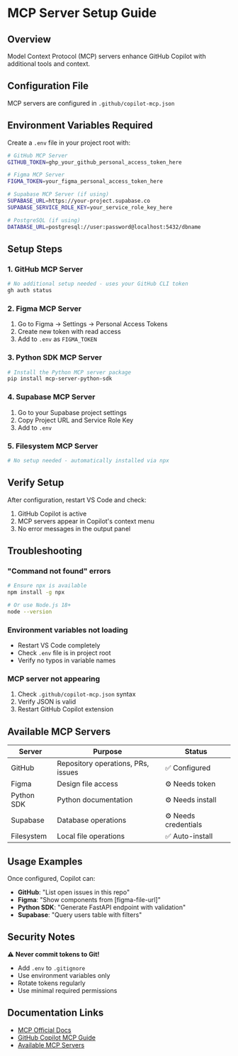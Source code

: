 # MCP Server Setup Guide

## Overview
Model Context Protocol (MCP) servers enhance GitHub Copilot with additional tools and context.

## Configuration File
MCP servers are configured in `.github/copilot-mcp.json`

## Environment Variables Required

Create a `.env` file in your project root with:

```bash
# GitHub MCP Server
GITHUB_TOKEN=ghp_your_github_personal_access_token_here

# Figma MCP Server
FIGMA_TOKEN=your_figma_personal_access_token_here

# Supabase MCP Server (if using)
SUPABASE_URL=https://your-project.supabase.co
SUPABASE_SERVICE_ROLE_KEY=your_service_role_key_here

# PostgreSQL (if using)
DATABASE_URL=postgresql://user:password@localhost:5432/dbname
```

## Setup Steps

### 1. GitHub MCP Server
```bash
# No additional setup needed - uses your GitHub CLI token
gh auth status
```

### 2. Figma MCP Server
1. Go to Figma → Settings → Personal Access Tokens
2. Create new token with read access
3. Add to `.env` as `FIGMA_TOKEN`

### 3. Python SDK MCP Server
```bash
# Install the Python MCP server package
pip install mcp-server-python-sdk
```

### 4. Supabase MCP Server
1. Go to your Supabase project settings
2. Copy Project URL and Service Role Key
3. Add to `.env`

### 5. Filesystem MCP Server
```bash
# No setup needed - automatically installed via npx
```

## Verify Setup

After configuration, restart VS Code and check:
1. GitHub Copilot is active
2. MCP servers appear in Copilot's context menu
3. No error messages in the output panel

## Troubleshooting

### "Command not found" errors
```bash
# Ensure npx is available
npm install -g npx

# Or use Node.js 18+
node --version
```

### Environment variables not loading
- Restart VS Code completely
- Check `.env` file is in project root
- Verify no typos in variable names

### MCP server not appearing
1. Check `.github/copilot-mcp.json` syntax
2. Verify JSON is valid
3. Restart GitHub Copilot extension

## Available MCP Servers

| Server | Purpose | Status |
|--------|---------|--------|
| GitHub | Repository operations, PRs, issues | ✅ Configured |
| Figma | Design file access | ⚙️ Needs token |
| Python SDK | Python documentation | ⚙️ Needs install |
| Supabase | Database operations | ⚙️ Needs credentials |
| Filesystem | Local file operations | ✅ Auto-install |

## Usage Examples

Once configured, Copilot can:
- **GitHub**: "List open issues in this repo"
- **Figma**: "Show components from [figma-file-url]"
- **Python SDK**: "Generate FastAPI endpoint with validation"
- **Supabase**: "Query users table with filters"

## Security Notes

⚠️ **Never commit tokens to Git!**
- Add `.env` to `.gitignore`
- Use environment variables only
- Rotate tokens regularly
- Use minimal required permissions

## Documentation Links

- [MCP Official Docs](https://modelcontextprotocol.io)
- [GitHub Copilot MCP Guide](https://github.com/features/copilot)
- [Available MCP Servers](https://github.com/modelcontextprotocol/servers)

